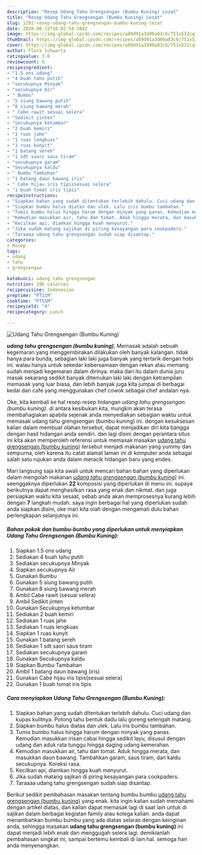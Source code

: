 ```yaml
---
description: "Resep Udang Tahu Grengsengan (Bumbu Kuning) Lezat"
title: "Resep Udang Tahu Grengsengan (Bumbu Kuning) Lezat"
slug: 1292-resep-udang-tahu-grengsengan-bumbu-kuning-lezat
date: 2020-08-15T16:02:54.584Z
image: https://img-global.cpcdn.com/recipes/a89d91a3d09a03c6/751x532cq70/udang-tahu-grengsengan-bumbu-kuning-foto-resep-utama.jpg
thumbnail: https://img-global.cpcdn.com/recipes/a89d91a3d09a03c6/751x532cq70/udang-tahu-grengsengan-bumbu-kuning-foto-resep-utama.jpg
cover: https://img-global.cpcdn.com/recipes/a89d91a3d09a03c6/751x532cq70/udang-tahu-grengsengan-bumbu-kuning-foto-resep-utama.jpg
author: Flora Schwartz
ratingvalue: 3.6
reviewcount: 9
recipeingredient:
- "1.5 ons udang"
- "4 buah tahu putih"
- "secukupnya Minyak"
- "secukupnya Air"
- " Bumbu"
- "5 siung bawang putih"
- "8 siung bawang merah"
- " Cabe rawit sesuai selera"
- "Sedikit jinten"
- "Secukupnya ketumbar"
- "2 buah kemiri"
- "1 ruas jahe"
- "1 ruas lengkuas"
- "1 ruas kunyit"
- "1 batang sereh"
- "1 sdt saori saus tiram"
- "secukupnya garam"
- "Secukupnya kaldu"
- " Bumbu Tambahan"
- "1 batang daun bawang iris"
- " Cabe hijau iris tipissesuai selera"
- "1 buah tomat iris tipis"
recipeinstructions:
- "Siapkan bahan yang sudah ditentukan terlebih dahulu. Cuci udang dan kupas kulitnya. Potong tahu bentuk dadu lalu goreng setengah matang."
- "Siapkan bumbu halus diatas dan ulek. Lalu iris bumbu tambahan."
- "Tumis bumbu halus hingga harum dengan minyak yang panas. Kemudian masukkan irisan cabai hingga sedikit layu, disusul dengan udang dan aduk rata tunggu hingga daging udang kemerahan."
- "Kemudian masukkan air, tahu dan tomat. Aduk hingga merata, dan masukkan daun bawang. Tambahkan garam, saus tiram, dan kaldu secukupnya. Koreksi rasa."
- "Kecilkan api, diamkan hingga kuah menyurut."
- "Jika sudah matang sajikan di piring kesayangan para cookpaders."
- "Taraaaa udang tahu grengsengan sudah siap disantap."
categories:
- Resep
tags:
- udang
- tahu
- grengsengan

katakunci: udang tahu grengsengan 
nutrition: 196 calories
recipecuisine: Indonesian
preptime: "PT11M"
cooktime: "PT55M"
recipeyield: "4"
recipecategory: Lunch

---
```



![Udang Tahu Grengsengan (Bumbu Kuning)](https://img-global.cpcdn.com/recipes/a89d91a3d09a03c6/751x532cq70/udang-tahu-grengsengan-bumbu-kuning-foto-resep-utama.jpg)

<b><i>udang tahu grengsengan (bumbu kuning)</i></b>, Memasak adalah sebuah kegemaran yang menggembirakan dilakukan oleh banyak kalangan. tidak hanya para bunda, sebagian laki laki juga banyak yang tertarik dengan hobi ini. walau hanya untuk sekedar kebersamaan dengan rekan atau memang sudah menjadi kegemaran dalam dirinya. maka dari itu dalam dunia juru masak sekarang sedikit banyak ditemukan laki laki dengan ketrampilan memasak yang luar biasa, dan lebih banyak juga kita jumpai di berbagai kedai dan cafe yang menggunakan chef cowok sebagai chef andalan nya.

Oke, kita kembali ke hal resep resep hidangan <i>udang tahu grengsengan (bumbu kuning)</i>. di antara kesibukan kita, mungkin akan terasa membahagiakan apabila sejenak anda menyediakan sebagian waktu untuk memasak udang tahu grengsengan (bumbu kuning) ini. dengan kesuksesan kalian dalam membuat olahan tersebut, dapat menjadikan diri kita bangga dengan hasil hidangan anda sendiri. dan lagi disini dengan perantara situs ini kita akan memperoleh referensi untuk memasak masakan <u>udang tahu grengsengan (bumbu kuning)</u> tersebut menjadi makanan yang yummy dan sempurna, oleh karena itu catat alamat laman ini di komputer anda sebagai salah satu rujukan anda dalam meracik hidangan baru yang endes.




Mari langsung saja kita awali untuk mencari bahan bahan yang diperlukan dalam mengolah makanan <u><i>udang tahu grengsengan (bumbu kuning)</i></u> ini. seenggaknya diperlukan <b>22</b> komposisi yang diperlukan di menu ini. supaya berikutnya dapat menghasilkan rasa yang enak dan nikmat. dan juga persiapkan waktu kita sesaat, sebab anda akan memprosesnya kurang lebih dengan <b>7</b> langkah mudah. saya ingin berbagai hal yang diperlukan sudah anda siapkan disini, oke mari kita olah dengan mengamati dulu bahan perlengkapan selanjutnya ini.

<!--inarticleads1-->

##### Bahan pokok dan bumbu-bumbu yang diperlukan untuk menyiapkan Udang Tahu Grengsengan (Bumbu Kuning):

1. Siapkan 1.5 ons udang
1. Sediakan 4 buah tahu putih
1. Sediakan secukupnya Minyak
1. Siapkan secukupnya Air
1. Gunakan  Bumbu
1. Gunakan 5 siung bawang putih
1. Gunakan 8 siung bawang merah
1. Ambil  Cabe rawit (sesuai selera)
1. Ambil Sedikit jinten
1. Gunakan Secukupnya ketumbar
1. Sediakan 2 buah kemiri
1. Sediakan 1 ruas jahe
1. Sediakan 1 ruas lengkuas
1. Siapkan 1 ruas kunyit
1. Gunakan 1 batang sereh
1. Sediakan 1 sdt saori saus tiram
1. Sediakan secukupnya garam
1. Gunakan Secukupnya kaldu
1. Siapkan  Bumbu Tambahan
1. Ambil 1 batang daun bawang (iris)
1. Gunakan  Cabe hijau iris tipis(sesuai selera)
1. Gunakan 1 buah tomat iris tipis




<!--inarticleads2-->

##### Cara menyiapkan Udang Tahu Grengsengan (Bumbu Kuning):

1. Siapkan bahan yang sudah ditentukan terlebih dahulu. Cuci udang dan kupas kulitnya. Potong tahu bentuk dadu lalu goreng setengah matang.
1. Siapkan bumbu halus diatas dan ulek. Lalu iris bumbu tambahan.
1. Tumis bumbu halus hingga harum dengan minyak yang panas. Kemudian masukkan irisan cabai hingga sedikit layu, disusul dengan udang dan aduk rata tunggu hingga daging udang kemerahan.
1. Kemudian masukkan air, tahu dan tomat. Aduk hingga merata, dan masukkan daun bawang. Tambahkan garam, saus tiram, dan kaldu secukupnya. Koreksi rasa.
1. Kecilkan api, diamkan hingga kuah menyurut.
1. Jika sudah matang sajikan di piring kesayangan para cookpaders.
1. Taraaaa udang tahu grengsengan sudah siap disantap.




Berikut sedikit pembahasan masakan tentang bumbu bumbu <u>udang tahu grengsengan (bumbu kuning)</u> yang enak. kita ingin kalian sudah memahami dengan artikel diatas, dan kalian dapat memasak lagi di saat lain untuk di sajikan dalam berbagai kegiatan family atau kolega kalian. anda dapat menambahkan bumbu bumbu yang ada diatas selaras dengan keinginan anda, sehingga masakan <b>udang tahu grengsengan (bumbu kuning)</b> ini dapat menjadi lebih enak dan menggugah selera lagi. demikianlah pembahasan singkat ini, sampai bertemu kembali di lain hal. semoga hari anda menyenangkan.
